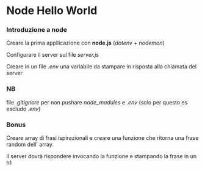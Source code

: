 # Node Hello World

### Introduzione a node

Creare la prima appllicazione con **node.js** (_dotenv_ + _nodemon_)

Configurare il server sul file _server.js_

Creare in un file _.env_ una variabile da stampare in risposta alla chiamata del server

### NB

file _.gitignore_ per non pushare _node_modules_ e _.env_ (solo per questo es escludo _.env_)

### Bonus

Creare array di frasi ispirazionali e creare una funzione che ritorna una frase random dell' array.

Il server dovrà rispondere invocando la funzione e stampando la frase in un h1
